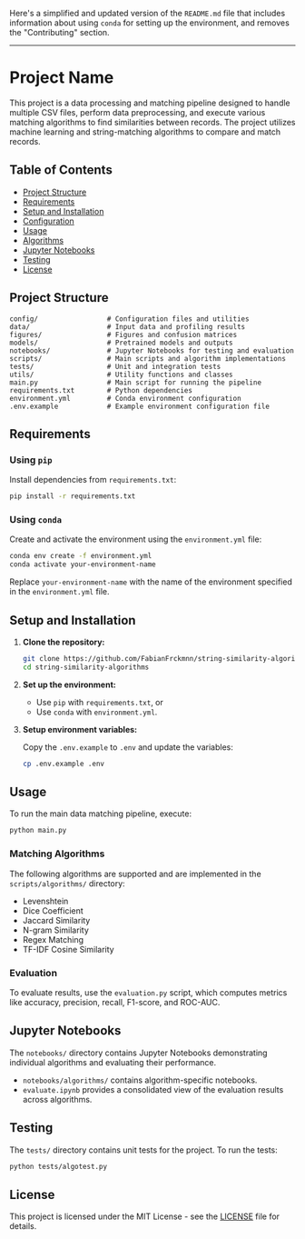 Here's a simplified and updated version of the `README.md` file that includes information about using `conda` for setting up the environment, and removes the "Contributing" section.

---

# Project Name

This project is a data processing and matching pipeline designed to handle multiple CSV files, perform data preprocessing, and execute various matching algorithms to find similarities between records. The project utilizes machine learning and string-matching algorithms to compare and match records.

## Table of Contents

- [Project Structure](#project-structure)
- [Requirements](#requirements)
- [Setup and Installation](#setup-and-installation)
- [Configuration](#configuration)
- [Usage](#usage)
- [Algorithms](#algorithms)
- [Jupyter Notebooks](#jupyter-notebooks)
- [Testing](#testing)
- [License](#license)

## Project Structure

```
config/                 # Configuration files and utilities
data/                   # Input data and profiling results
figures/                # Figures and confusion matrices
models/                 # Pretrained models and outputs
notebooks/              # Jupyter Notebooks for testing and evaluation
scripts/                # Main scripts and algorithm implementations
tests/                  # Unit and integration tests
utils/                  # Utility functions and classes
main.py                 # Main script for running the pipeline
requirements.txt        # Python dependencies
environment.yml         # Conda environment configuration
.env.example            # Example environment configuration file
```

## Requirements

### Using `pip`

Install dependencies from `requirements.txt`:

```bash
pip install -r requirements.txt
```

### Using `conda`

Create and activate the environment using the `environment.yml` file:

```bash
conda env create -f environment.yml
conda activate your-environment-name
```

Replace `your-environment-name` with the name of the environment specified in the `environment.yml` file.

## Setup and Installation

1. **Clone the repository:**

   ```bash
   git clone https://github.com/FabianFrckmnn/string-similarity-algorithms.git
   cd string-similarity-algorithms
   ```

2. **Set up the environment:**
   - Use `pip` with `requirements.txt`, or
   - Use `conda` with `environment.yml`.

3. **Setup environment variables:**

   Copy the `.env.example` to `.env` and update the variables:

   ```bash
   cp .env.example .env
   ```

## Usage

To run the main data matching pipeline, execute:

```bash
python main.py
```

### Matching Algorithms

The following algorithms are supported and are implemented in the `scripts/algorithms/` directory:

- Levenshtein
- Dice Coefficient
- Jaccard Similarity
- N-gram Similarity
- Regex Matching
- TF-IDF Cosine Similarity

### Evaluation

To evaluate results, use the `evaluation.py` script, which computes metrics like accuracy, precision, recall, F1-score, and ROC-AUC.

## Jupyter Notebooks

The `notebooks/` directory contains Jupyter Notebooks demonstrating individual algorithms and evaluating their performance.

- `notebooks/algorithms/` contains algorithm-specific notebooks.
- `evaluate.ipynb` provides a consolidated view of the evaluation results across algorithms.

## Testing

The `tests/` directory contains unit tests for the project. To run the tests:

```bash
python tests/algotest.py
```

## License

This project is licensed under the MIT License - see the [LICENSE](LICENSE) file for details.
